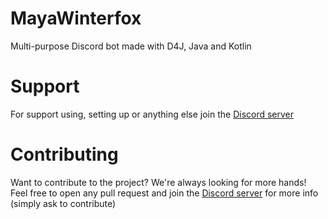 # MayaWinterfox
Multi-purpose Discord bot made with D4J, Java and Kotlin

# Support
For support using, setting up or anything else join the [Discord server](https://discord.gg/MCUTSZz)

# Contributing
Want to contribute to the project? We're always looking for more hands! Feel free to open any pull request and join the [Discord server](https://discord.gg/MCUTSZz) for more info (simply ask to contribute)
